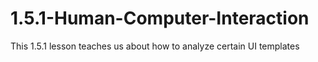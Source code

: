 # 1.5.1-Human-Computer-Interaction
This 1.5.1 lesson teaches us about how to analyze certain UI templates
